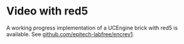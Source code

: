 # Video with red5

A working progress implementation of a UCEngine brick with red5 is available. See [github.com/epitech-labfree/encrev1](https://github.com/epitech-labfree/encrev1).
